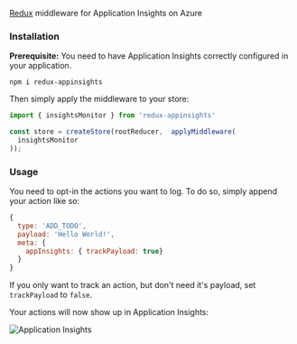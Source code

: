 [Redux](https://github.com/reactjs/redux) middleware for Application Insights on Azure

### Installation
**Prerequisite:** You need to have Application Insights correctly configured in your application.

`npm i redux-appinsights`

Then simply apply the middleware to your store:

``` JavaScript
import { insightsMonitor } from 'redux-appinsights' 

const store = createStore(rootReducer,  applyMiddleware(
  insightsMonitor
));
```


### Usage

You need to opt-in the actions you want to log. To do so, simply append your action like so:

``` JavaScript
{
  type: 'ADD_TODO',
  payload: 'Hello World!',
  meta: {
    appInsights: { trackPayload: true}
  }
}
```

If you only want to track an action, but don't need it's payload, set `trackPayload` to `false`.

Your actions will now show up in Application Insights:  
  
![Application Insights](https://raw.githubusercontent.com/wbuchwalter/redux-appinsights/master/insights.png)
